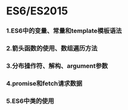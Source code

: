 # ES6/ES2015
### 1.ES6中的变量、常量和template模板语法
### 2.箭头函数的使用、数组遍历方法
### 3.分布操作符、解构、argument参数
### 4.promise和fetch请求数据
### 5.ES6中类的使用
